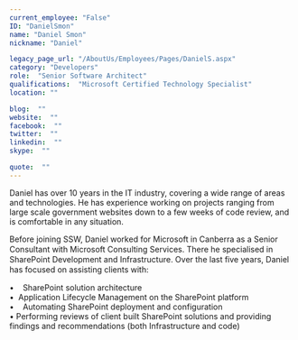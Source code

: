 ```yaml
---
current_employee: "False"
ID: "DanielSmon"
name: "Daniel Smon"
nickname: "Daniel"

legacy_page_url: "/AboutUs/Employees/Pages/DanielS.aspx"
category: "Developers"
role:  "Senior Software Architect"
qualifications:  "Microsoft Certified Technology Specialist"
location: ""

blog:  ""
website:  ""
facebook:  ""
twitter:  ""
linkedin:  ""
skype:  ""

quote:  ""
---
```


​​​​​​​Daniel has over 10 years in the IT industry, covering a wide range of areas and technologies. He has experience working on projects ranging from large scale government websites down to a few weeks of code review, and is comfortable in any situation.

Before joining SSW, Daniel <span style="line-height:18px;">worked for Microsoft in Canberra as a Senior Consultant with Microsoft Consulting Services. There he specialised in SharePoint Development and Infrastructure. Over the last five years, Daniel has focused on assisting clients with:</span>
<div>•<span class="Apple-tab-span" style="white-space:pre;">	</span>SharePoint solution architec​ture</div><div>•<span class="Apple-tab-span" style="white-space:pre;">	</span>Application Lifecycle Management on the SharePoint platform</div><div>•<span class="Apple-tab-span" style="white-space:pre;">	</span>Automating SharePoint deployment and configuration</div><div>•<span class="Apple-tab-span" style="white-space:pre;">	</span>Performing reviews of client built SharePoint solutions and providing findings and recommendations (both Infrastructure and code)</div>